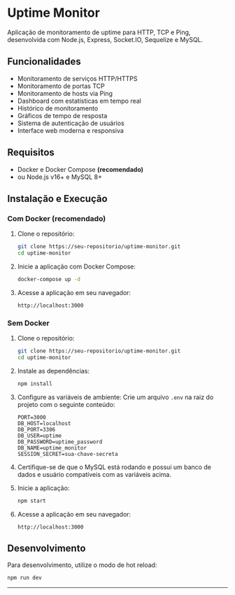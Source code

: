 # Uptime Monitor

Aplicação de monitoramento de uptime para HTTP, TCP e Ping, desenvolvida com Node.js, Express, Socket.IO, Sequelize e MySQL.

## Funcionalidades

- Monitoramento de serviços HTTP/HTTPS
- Monitoramento de portas TCP
- Monitoramento de hosts via Ping
- Dashboard com estatísticas em tempo real
- Histórico de monitoramento
- Gráficos de tempo de resposta
- Sistema de autenticação de usuários
- Interface web moderna e responsiva

## Requisitos

- Docker e Docker Compose **(recomendado)**
- ou Node.js v16+ e MySQL 8+

## Instalação e Execução

### Com Docker (recomendado)

1. Clone o repositório:
   ```sh
   git clone https://seu-repositorio/uptime-monitor.git
   cd uptime-monitor
   ```

2. Inicie a aplicação com Docker Compose:
   ```sh
   docker-compose up -d
   ```

3. Acesse a aplicação em seu navegador:
   ```
   http://localhost:3000
   ```

### Sem Docker

1. Clone o repositório:
   ```sh
   git clone https://seu-repositorio/uptime-monitor.git
   cd uptime-monitor
   ```

2. Instale as dependências:
   ```sh
   npm install
   ```

3. Configure as variáveis de ambiente:
   Crie um arquivo `.env` na raiz do projeto com o seguinte conteúdo:
   ```
   PORT=3000
   DB_HOST=localhost
   DB_PORT=3306
   DB_USER=uptime
   DB_PASSWORD=uptime_password
   DB_NAME=uptime_monitor
   SESSION_SECRET=sua-chave-secreta
   ```

4. Certifique-se de que o MySQL está rodando e possui um banco de dados e usuário compatíveis com as variáveis acima.

5. Inicie a aplicação:
   ```sh
   npm start
   ```

6. Acesse a aplicação em seu navegador:
   ```
   http://localhost:3000
   ```

## Desenvolvimento

Para desenvolvimento, utilize o modo de hot reload:
```sh
npm run dev
```
---
